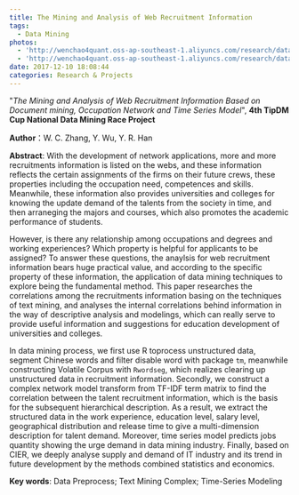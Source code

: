 ```yaml
---
title: The Mining and Analysis of Web Recruitment Information
tags:
  - Data Mining
photos:
  - 'http://wenchao4quant.oss-ap-southeast-1.aliyuncs.com/research/datamining/cluster_s.png'
  - 'http://wenchao4quant.oss-ap-southeast-1.aliyuncs.com/research/datamining/net_s.png'
date: 2017-12-10 18:08:44
categories: Research & Projects
---
```


"*The Mining and Analysis of Web Recruitment Information Based on Document mining, Occupation Network and Time Series Model*", **4th TipDM Cup National Data Mining Race Project**

**Author**：W. C. Zhang, Y. Wu, Y. R. Han

**Abstract**: With the development of network applications, more and more recruitments information is listed on the webs, and these information reflects the certain assignments of the firms on their future crews, these properties including the occupation need, competences and skills. Meanwhile, these information also provides universities and colleges for knowing the update demand of the talents from the society in time, and then arraneging the majors and courses, which also promotes the academic performance of students.

<!-- more -->

However, is there any relationship among occupations and degrees and working experiences? Which property is helpful for applicants to be assigned? To answer these questions, the anaylsis for web recruitment information bears huge practical value, and according to the specific property of these information, the application of data mining techniques to explore being the fundamental method. This paper researches the correlations among the recruitments information basing on the techniques of text mining, and analyses the internal correlations behind information in the way of descriptive analysis and modelings, which can really serve to provide useful information and suggestions for education development of universities and colleges.

In data mining process, we first use R toprocess unstructured data, segment Chinese words and filter disable word with package `tm`, meanwhile constructing Volatile Corpus with `Rwordseg`, which realizes clearing up unstructured data in recruitment information. Secondly, we construct a complex network model transform from TF-IDF term matrix to find the correlation between the talent recruitment information, which is the basis for the subsequent hierarchical description. As a result, we extract the structured data in the work experience, education level, salary level, geographical distribution and release time to give a multi-dimension description for talent demand. Moreover, time series model predicts jobs quantity showing the urge demand in data mining industry. Finally, based on CIER, we deeply analyse supply and demand of IT industry and its trend in future development by the methods combined statistics and economics.

**Key words**: Data Preprocess; Text Mining Complex; Time-Series Modeling